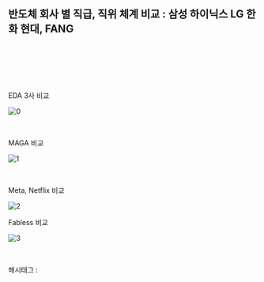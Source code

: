 ## 반도체 회사 별 직급, 직위 체계 비교 : 삼성 하이닉스 LG 한화 현대, FANG

​

​

​

EDA 3사 비교

![0](/asset/img/223283116210/0.png)

​

MAGA 비교

![1](/asset/img/223283116210/1.png)

​

Meta, Netflix 비교

![2](/asset/img/223283116210/2.png)

Fabless 비교

![3](/asset/img/223283116210/3.png)

​

 해시태그 : 